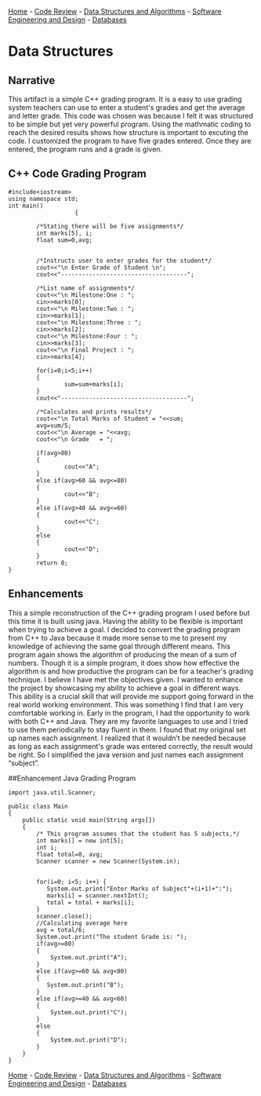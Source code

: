 [Home](README.md) - [Code Review](CodeReview.md) - [Data Structures and Algorithms](data_structures.md) - [Software Engineering and Design](softeng_design.md) - [Databases](databases.md)

<h1>Data Structures</h1>

 ## Narrative
 
 This artifact is a simple C++ grading program. It is a easy to use grading system teachers can use to enter a student's grades and get the average and letter grade. This code was chosen was because I felt it was structured to be simple but yet very powerful program. Using the mathmatic coding to reach the desired results shows how structure is important to excuting the code. I customized the program to have five grades entered. Once they are entered, the program runs and a grade is given. 
 
 ## C++ Code Grading Program
 
```
#include<iostream>
using namespace std;
int main()
                   {
        
        /*Stating there will be five assignments*/
        int marks[5], i;
        float sum=0,avg;
 
 
        /*Instructs user to enter grades for the student*/
        cout<<"\n Enter Grade of Student \n";
        cout<<"------------------------------------";

        /*List name of assignments*/
        cout<<"\n Milestone:One : ";
        cin>>marks[0];
        cout<<"\n Milestone:Two : ";
        cin>>marks[1];
        cout<<"\n Milestone:Three : ";
        cin>>marks[2];
        cout<<"\n Milestone:Four : ";
        cin>>marks[3];
        cout<<"\n Final Project : ";
        cin>>marks[4];

        for(i=0;i<5;i++)
        {
                sum=sum+marks[i];
        }
        cout<<"------------------------------------";

        /*Calculates and prints results*/
        cout<<"\n Total Marks of Student = "<<sum;
        avg=sum/5;
        cout<<"\n Average = "<<avg;
        cout<<"\n Grade   = ";

        if(avg>80)
        {
                cout<<"A";
        }
        else if(avg>60 && avg<=80)
        {
                cout<<"B";
        }
        else if(avg>40 && avg<=60)
        {
                cout<<"C";
        }
        else
        {
                cout<<"D";
        }
        return 0;
}
```



## Enhancements

This a simple reconstruction of the C++ grading program I used before but this time it is built using java. Having the ability to be flexible is important when trying to achieve a goal. I decided to convert the grading program from C++ to Java because it made more sense to me to present my knowledge of achieving the same goal through different means. This program again shows the algorithm of producing the mean of a sum of numbers. Though it is a simple program, it does show how effective the algorithm is and how productive the program can be for a teacher's grading technique. I believe I have met the objectives given. I wanted to enhance the project by showcasing my ability to achieve a goal in different ways. This ability is a crucial skill that will provide me support going forward in the real world working environment. This was something I find that I am very comfortable working in. Early in the program, I had the opportunity to work with both C++ and Java. They are my favorite languages to use and I tried to use them periodically to stay fluent in them. I found that my original set up names each assignment. I realized that it wouldn’t be needed because as long as each assignment's grade was entered correctly, the result would be right. So I simplified the java version and just names each assignment “subject”. 

##Enhancement Java Grading Program
```
import java.util.Scanner;

public class Main
{
    public static void main(String args[])
    {
    	/* This program assumes that the student has 5 subjects,*/
        int marks[] = new int[5];
        int i;
        float total=0, avg;
        Scanner scanner = new Scanner(System.in);
		
        
        for(i=0; i<5; i++) { 
           System.out.print("Enter Marks of Subject"+(i+1)+":");
           marks[i] = scanner.nextInt();
           total = total + marks[i];
        }
        scanner.close();
        //Calculating average here
        avg = total/6;
        System.out.print("The student Grade is: ");
        if(avg>=80)
        {
            System.out.print("A");
        }
        else if(avg>=60 && avg<80)
        {
           System.out.print("B");
        } 
        else if(avg>=40 && avg<60)
        {
            System.out.print("C");
        }
        else
        {
            System.out.print("D");
        }
    }
}
```



[Home](README.md) - [Code Review](CodeReview.md) - [Data Structures and Algorithms](data_structures.md) - [Software Engineering and Design](softeng_design.md) - [Databases](databases.md)
